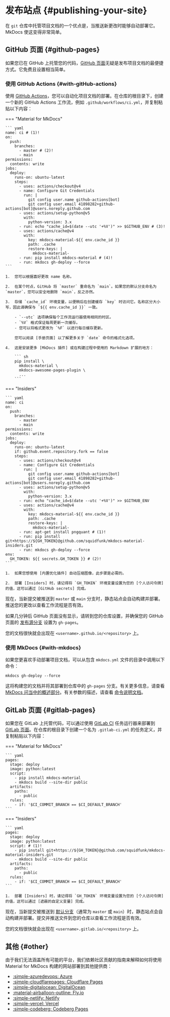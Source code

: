 # 发布站点 {#publishing-your-site}

在 `git` 仓库中托管项目文档的一个优点是，当推送新更改时能够自动部署它。MkDocs 使这变得非常简单。

## GitHub 页面 {#github-pages}

如果您已在 GitHub 上托管您的代码，[GitHub 页面]无疑是发布项目文档的最便捷方式。它免费且设置相当简单。

  [GitHub 页面]: https://pages.github.com/

### 使用 GitHub Actions {#with-gitHub-actions}

使用 [GitHub Actions]，您可以自动化项目文档的部署。在仓库的根目录下，创建一个新的 GitHub Actions 工作流，例如 `.github/workflows/ci.yml`，并复制粘贴以下内容：

=== "Material for MkDocs"

    ``` yaml
    name: ci # (1)!
    on:
      push:
        branches:
          - master # (2)!
          - main
    permissions:
      contents: write
    jobs:
      deploy:
        runs-on: ubuntu-latest
        steps:
          - uses: actions/checkout@v4
          - name: Configure Git Credentials
            run: |
              git config user.name github-actions[bot]
              git config user.email 41898282+github-actions[bot]@users.noreply.github.com
          - uses: actions/setup-python@v5
            with:
              python-version: 3.x
          - run: echo "cache_id=$(date --utc '+%V')" >> $GITHUB_ENV # (3)!
          - uses: actions/cache@v4
            with:
              key: mkdocs-material-${{ env.cache_id }}
              path: .cache
              restore-keys: |
                mkdocs-material-
          - run: pip install mkdocs-material # (4)!
          - run: mkdocs gh-deploy --force
    ```

    1.  您可以根据喜好更改 name 名称。

    2.  在某个时点，GitHub 将 `master` 重命名为 `main`。如果您的默认分支命名为 `master`，您可以安全地删除 `main`，反之亦然。

    3.  存储 `cache_id` 环境变量，以便稍后在创建缓存 `key` 时访问它。名称区分大小写，因此请确保与 `${{ env.cache_id }}` 一致。

        - `--utc` 选项确保每个工作流运行器使用相同的时区。
        - `%V` 格式保证每周更新一次缓存。
        - 您可以将格式更改为 `%F` 以进行每日缓存更新。

        您可以阅读 [手册页面] 以了解更多关于 `date` 命令的格式化选项。

    4.  这是安装更多 [MkDocs 插件] 或在构建过程中使用的 Markdown 扩展的地方：

        ``` sh
        pip install \
          mkdocs-material \
          mkdocs-awesome-pages-plugin \
          ...
        ```

=== "Insiders"

    ``` yaml
    name: ci
    on:
      push:
        branches:
          - master
          - main
    permissions:
      contents: write
    jobs:
      deploy:
        runs-on: ubuntu-latest
        if: github.event.repository.fork == false
        steps:
          - uses: actions/checkout@v4
          - name: Configure Git Credentials
            run: |
              git config user.name github-actions[bot]
              git config user.email 41898282+github-actions[bot]@users.noreply.github.com
          - uses: actions/setup-python@v5
            with:
              python-version: 3.x
          - run: echo "cache_id=$(date --utc '+%V')" >> $GITHUB_ENV
          - uses: actions/cache@v4
            with:
              key: mkdocs-material-${{ env.cache_id }}
              path: .cache
              restore-keys: |
                mkdocs-material-
          - run: apt-get install pngquant # (1)!
          - run: pip install git+https://${GH_TOKEN}@github.com/squidfunk/mkdocs-material-insiders.git
          - run: mkdocs gh-deploy --force
    env:
      GH_TOKEN: ${{ secrets.GH_TOKEN }} # (2)!
    ```

    1.  如果您想使用 [内置优化插件] 自动压缩图像，此步骤是必需的。

    2.  部署 [Insiders] 时，请记得将 `GH_TOKEN` 环境变量设置为您的 [个人访问令牌] 的值，这可以通过 [GitHub secrets] 完成。

现在，当新提交被推送到 `master` 或 `main` 分支时，静态站点会自动构建并部署。推送您的更改以查看工作流程是否有效。

如果几分钟后 GitHub 页面没有显示，请转到您的仓库设置，并确保您的 GitHub 页面的 [发布源分支] 设置为 `gh-pages`。

您的文档很快就会出现在 `<username>.github.io/<repository>` 上。

  [GitHub Actions]: https://github.com/features/actions
  [MkDocs 插件]: https://github.com/mkdocs/mkdocs/wiki/MkDocs-Plugins
  [个人访问令牌]: https://docs.github.com/en/github/authenticating-to-github/creating-a-personal-access-token
  [Insiders]: insiders/index.md
  [内置优化插件]: plugins/optimize.md
  [GitHub secrets]: https://docs.github.com/en/actions/configuring-and-managing-workflows/creating-and-storing-encrypted-secrets
  [发布源分支]: https://docs.github.com/en/pages/getting-started-with-github-pages/configuring-a-publishing-source-for-your-github-pages-site
  [手册页面]: https://man7.org/linux/man-pages/man1/date.1.html

### 使用 MkDocs {#with-mkdocs}

如果您更喜欢手动部署项目文档，可以从包含 `mkdocs.yml` 文件的目录中调用以下命令：

```
mkdocs gh-deploy --force
```

这将构建您的文档并将其部署到仓库中的 `gh-pages` 分支。有关更多信息，请查看 [MkDocs 问当中的概述部分]。有关参数的描述，请查看 [命令说明文档]。

  [MkDocs 问当中的概述部分]: https://www.mkdocs.org/user-guide/deploying-your-docs/#project-pages
  [命令说明文档]: https://www.mkdocs.org/user-guide/cli/#mkdocs-gh-deploy

## GitLab 页面 {#gitlab-pages}

如果您在 GitLab 上托管代码，可以通过使用 [GitLab CI] 任务运行器来部署到 [GitLab 页面]。在仓库的根目录下创建一个名为 `.gitlab-ci.yml` 的任务定义，并复制粘贴以下内容：

=== "Material for MkDocs"

    ``` yaml
    pages:
      stage: deploy
      image: python:latest
      script:
        - pip install mkdocs-material
        - mkdocs build --site-dir public
      artifacts:
        paths:
          - public
      rules:
        - if: '$CI_COMMIT_BRANCH == $CI_DEFAULT_BRANCH'
    ```

=== "Insiders"

    ``` yaml
    pages:
      stage: deploy
      image: python:latest
      script: # (1)!
        - pip install git+https://${GH_TOKEN}@github.com/squidfunk/mkdocs-material-insiders.git
        - mkdocs build --site-dir public
      artifacts:
        paths:
          - public
      rules:
        - if: '$CI_COMMIT_BRANCH == $CI_DEFAULT_BRANCH'
    ```

    1.  部署 [Insiders] 时，请记得将 `GH_TOKEN` 环境变量设置为您的 [个人访问令牌] 的值，这可以通过 [遮蔽的自定义变量] 完成。

现在，当新提交被推送到 [默认分支]（通常为 `master` 或 `main`）时，静态站点会自动构建并部署。提交并推送文件到您的仓库以查看工作流程是否有效。

您的文档很快就会出现在 `<username>.gitlab.io/<repository>` 上。

## 其他 {#other}

由于我们无法涵盖所有可能的平台，我们依赖社区贡献的指南来解释如何将使用 Material for MkDocs 构建的网站部署到其他提供商：

<div class="mdx-columns" markdown>

- [:simple-azuredevops: Azure][Azure]
- [:simple-cloudflarepages: Cloudflare Pages][Cloudflare Pages]
- [:simple-digitalocean: DigitalOcean][DigitalOcean]
- [:material-airballoon-outline: Fly.io][Flyio]
- [:simple-netlify: Netlify][Netlify]
- [:simple-vercel: Vercel][Vercel]
- [:simple-codeberg: Codeberg Pages][Codeberg Pages]

</div>

  [GitLab 页面]: https://gitlab.com/pages
  [GitLab CI]: https://docs.gitlab.com/ee/ci/
  [遮蔽的自定义变量]: https://docs.gitlab.com/ee/ci/variables/#create-a-custom-variable-in-the-ui
  [默认分支]: https://docs.gitlab.com/ee/user/project/repository/branches/default.html
  [Azure]: https://bawmedical.co.uk/t/publishing-a-material-for-mkdocs-site-to-azure-with-automatic-branch-pr-preview-deployments/763
  [Cloudflare Pages]: https://www.starfallprojects.co.uk/projects/deploy-host-docs/deploy-mkdocs-material-cloudflare/
  [DigitalOcean]: https://www.starfallprojects.co.uk/projects/deploy-host-docs/deploy-mkdocs-material-digitalocean-app-platform/
  [Flyio]: https://documentation.breadnet.co.uk/cloud/fly/mkdocs-on-fly/
  [Netlify]: https://www.starfallprojects.co.uk/projects/deploy-host-docs/deploy-mkdocs-material-netlify/
  [Vercel]: https://www.starfallprojects.co.uk/projects/deploy-host-docs/deploy-mkdocs-material-vercel/
  [Codeberg Pages]: https://andre601.ch/blog/2023/11-05-using-codeberg-pages/
